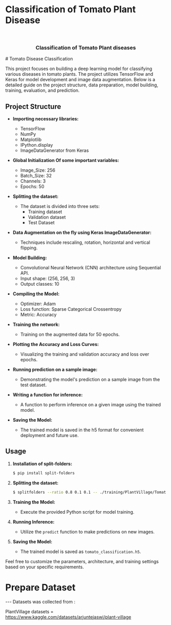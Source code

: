 # Classification of Tomato Plant Disease


<!-- PROJECT LOGO -->
<br />
<div>
  <a href="https://github.com/ShubhamPawar-3333/Classification_of_tomato_plant_disease.git">
  </a>

<h3 align="center">Classification of Tomato Plant diseases</h3>
<p>
    # Tomato Disease Classification

This project focuses on building a deep learning model for classifying various diseases in tomato plants. The project utilizes TensorFlow and Keras for model development and image data augmentation. Below is a detailed guide on the project structure, data preparation, model building, training, evaluation, and prediction.

## Project Structure

- **Importing necessary libraries:** 
    - TensorFlow
    - NumPy
    - Matplotlib
    - IPython.display
    - ImageDataGenerator from Keras

- **Global Initialization Of some important variables:**
    - Image_Size: 256
    - Batch_Size: 32
    - Channels: 3
    - Epochs: 50

- **Splitting the dataset:**
    - The dataset is divided into three sets:
        - Training dataset
        - Validation dataset
        - Test Dataset

- **Data Augmentation on the fly using Keras ImageDataGenerator:**
    - Techniques include rescaling, rotation, horizontal and vertical flipping.

- **Model Building:**
    - Convolutional Neural Network (CNN) architecture using Sequential API.
    - Input shape: (256, 256, 3)
    - Output classes: 10

- **Compiling the Model:**
    - Optimizer: Adam
    - Loss function: Sparse Categorical Crossentropy
    - Metric: Accuracy

- **Training the network:**
    - Training on the augmented data for 50 epochs.

- **Plotting the Accuracy and Loss Curves:**
    - Visualizing the training and validation accuracy and loss over epochs.

- **Running prediction on a sample image:**
    - Demonstrating the model's prediction on a sample image from the test dataset.

- **Writing a function for inference:**
    - A function to perform inference on a given image using the trained model.

- **Saving the Model:**
    - The trained model is saved in the h5 format for convenient deployment and future use.

## Usage

1. **Installation of split-folders:**
    ```bash
    $ pip install split-folders
    ```

2. **Splitting the dataset:**
    ```bash
    $ splitfolders --ratio 0.8 0.1 0.1 -- ./training/PlantVillage/Tomato_disease_categories
    ```

3. **Training the Model:**
    - Execute the provided Python script for model training.

4. **Running Inference:**
    - Utilize the `predict` function to make predictions on new images.

5. **Saving the Model:**
    - The trained model is saved as `tomato_classification.h5`.

Feel free to customize the parameters, architecture, and training settings based on your specific requirements.
  </p>
</div>

# Prepare Dataset

--- Datasets was collected from :

PlantVillage datasets = https://www.kaggle.com/datasets/arjuntejaswi/plant-village

#
  

